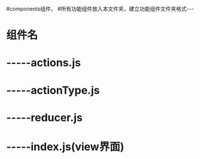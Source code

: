 #components组件，
#所有功能组件放入本文件夹，建立功能组件文件夹格式---
#    组件名
#    -----actions.js
#    -----actionType.js
#    -----reducer.js
#    -----index.js(view界面)